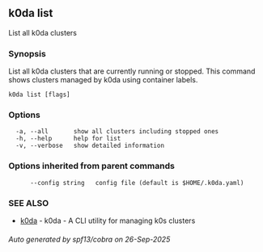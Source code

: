 ## k0da list

List all k0da clusters

### Synopsis

List all k0da clusters that are currently running or stopped.
This command shows clusters managed by k0da using container labels.

```
k0da list [flags]
```

### Options

```
  -a, --all       show all clusters including stopped ones
  -h, --help      help for list
  -v, --verbose   show detailed information
```

### Options inherited from parent commands

```
      --config string   config file (default is $HOME/.k0da.yaml)
```

### SEE ALSO

* [k0da](k0da.md)	 - k0da - A CLI utility for managing k0s clusters

###### Auto generated by spf13/cobra on 26-Sep-2025
